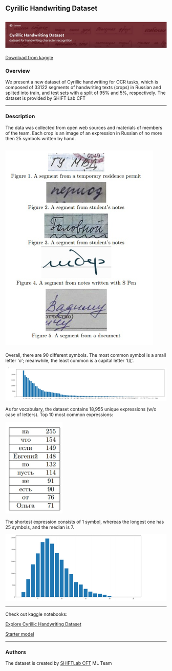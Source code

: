 ## Cyrillic Handwriting Dataset

![Image](readme_images/header.jpg)
---
[Download from kaggle](https://www.kaggle.com/constantinwerner/cyrillic-handwriting-dataset)
### Overview

We present a new dataset of Cyrillic handwriting for OCR tasks, which is composed of 33122 segments of handwriting texts (crops) in Russian and splited into train, and test sets with a split of 95% and 5%, respectively. The dataset is provided by SHIFT Lab CFT

---
### Description
The data was collected from open web sources and materials of members of the team. Each crop is an image of an expression in Russian of no more then 25 symbols written by hand.


![Image](readme_images/fig1.jpg)
---
Overall, there are 90 different symbols. The most common symbol is a small letter 'o'; meanwhile, the least common is a capital letter 'Щ'.

![Image](readme_images/fig2.jpg)

As for vocabulary, the dataset contains 18,955 unique expressions (w/o case of letters). Top 10 most common expressions:

![Image](readme_images/fig3.jpg)

The shortest expression consists of 1 symbol, whereas the longest one has 25 symbols, and the median is 7.

![Image](readme_images/fig4.jpg)

---
Check out kaggle notebooks:

[Explore Cyrillic Handwriting Dataset](https://www.kaggle.com/constantinwerner/explore-cyrillic-handwriting-dataset) 

[Starter model](https://www.kaggle.com/constantinwerner/resnet-transformer-cyrillic-handwriting) 



--- 
### Authors
The dataset is created by [SHIFTLab CFT]( https://team.cft.ru/start/lab) ML Team


